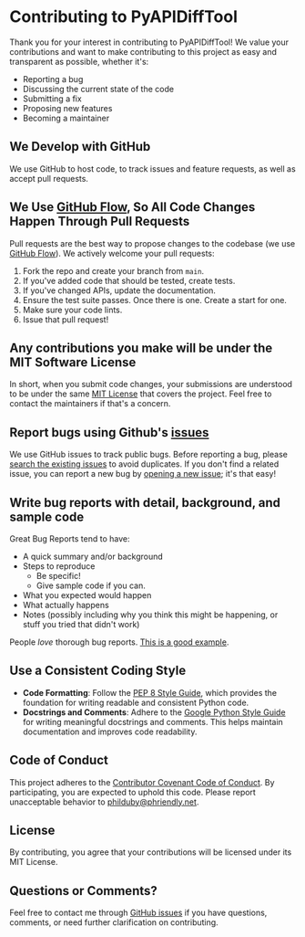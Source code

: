 # Contributing to PyAPIDiffTool

Thank you for your interest in contributing to PyAPIDiffTool! We value your contributions and want to make contributing to this project as easy and transparent as possible, whether it's:

- Reporting a bug
- Discussing the current state of the code
- Submitting a fix
- Proposing new features
- Becoming a maintainer

## We Develop with GitHub

We use GitHub to host code, to track issues and feature requests, as well as accept pull requests.

## We Use [GitHub Flow](https://guides.github.com/introduction/flow/index.html), So All Code Changes Happen Through Pull Requests

Pull requests are the best way to propose changes to the codebase (we use [GitHub Flow](https://guides.github.com/introduction/flow/index.html)). We actively welcome your pull requests:

1. Fork the repo and create your branch from `main`.
2. If you've added code that should be tested, create tests.
3. If you've changed APIs, update the documentation.
4. Ensure the test suite passes. Once there is one. Create a start for one.
5. Make sure your code lints.
6. Issue that pull request!

## Any contributions you make will be under the MIT Software License

In short, when you submit code changes, your submissions are understood to be under the same [MIT License](LICENSE) that covers the project. Feel free to contact the maintainers if that's a concern.

## Report bugs using Github's [issues](https://github.com/mMerlin/PyAPIDiffTool/issues)

We use GitHub issues to track public bugs. Before reporting a bug, please [search the existing issues](https://github.com/mMerlin/PyAPIDiffTool/issues) to avoid duplicates. If you don't find a related issue, you can report a new bug by [opening a new issue](https://github.com/mMerlin/PyAPIDiffTool/issues/new); it's that easy!

## Write bug reports with detail, background, and sample code

Great Bug Reports tend to have:

- A quick summary and/or background
- Steps to reproduce
  - Be specific!
  - Give sample code if you can.
- What you expected would happen
- What actually happens
- Notes (possibly including why you think this might be happening, or stuff you tried that didn't work)

People *love* thorough bug reports. [This is a good example](http://stackoverflow.com/q/12488905/180626).

## Use a Consistent Coding Style

- **Code Formatting**: Follow the [PEP 8 Style Guide](https://peps.python.org/pep-0008/), which provides the foundation for writing readable and consistent Python code.
- **Docstrings and Comments**: Adhere to the [Google Python Style Guide](https://google.github.io/styleguide/pyguide.html) for writing meaningful docstrings and comments. This helps maintain documentation and improves code readability.

## Code of Conduct

This project adheres to the [Contributor Covenant Code of Conduct](https://www.contributor-covenant.org/version/1/4/code-of-conduct/). By participating, you are expected to uphold this code. Please report unacceptable behavior to philduby@phriendly.net.

## License

By contributing, you agree that your contributions will be licensed under its MIT License.

## Questions or Comments?

Feel free to contact me through [GitHub issues](https://github.com/mMerlin/PyAPIDiffTool/issues) if you have questions, comments, or need further clarification on contributing.
